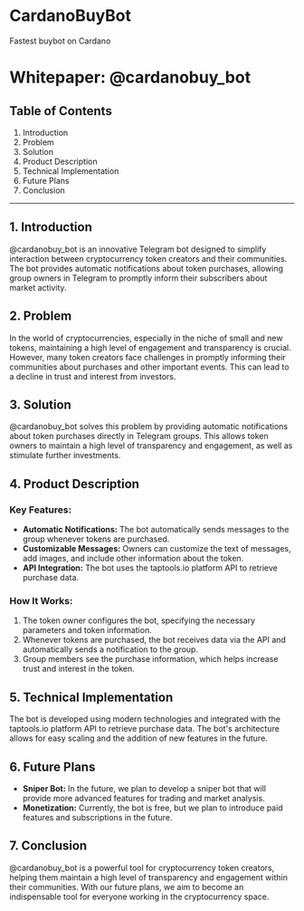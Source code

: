 # CardanoBuyBot
Fastest buybot on Cardano
# Whitepaper: @cardanobuy_bot

## Table of Contents
1. Introduction  
2. Problem  
3. Solution  
4. Product Description  
5. Technical Implementation  
6. Future Plans  
7. Conclusion  

---

## 1. Introduction  
@cardanobuy_bot is an innovative Telegram bot designed to simplify interaction between cryptocurrency token creators and their communities. The bot provides automatic notifications about token purchases, allowing group owners in Telegram to promptly inform their subscribers about market activity.

## 2. Problem  
In the world of cryptocurrencies, especially in the niche of small and new tokens, maintaining a high level of engagement and transparency is crucial. However, many token creators face challenges in promptly informing their communities about purchases and other important events. This can lead to a decline in trust and interest from investors.

## 3. Solution  
@cardanobuy_bot solves this problem by providing automatic notifications about token purchases directly in Telegram groups. This allows token owners to maintain a high level of transparency and engagement, as well as stimulate further investments.

## 4. Product Description  
### Key Features:
- **Automatic Notifications:** The bot automatically sends messages to the group whenever tokens are purchased.
- **Customizable Messages:** Owners can customize the text of messages, add images, and include other information about the token.
- **API Integration:** The bot uses the taptools.io platform API to retrieve purchase data.

### How It Works:
1. The token owner configures the bot, specifying the necessary parameters and token information.
2. Whenever tokens are purchased, the bot receives data via the API and automatically sends a notification to the group.
3. Group members see the purchase information, which helps increase trust and interest in the token.

## 5. Technical Implementation  
The bot is developed using modern technologies and integrated with the taptools.io platform API to retrieve purchase data. The bot's architecture allows for easy scaling and the addition of new features in the future.

## 6. Future Plans  
- **Sniper Bot:** In the future, we plan to develop a sniper bot that will provide more advanced features for trading and market analysis.
- **Monetization:** Currently, the bot is free, but we plan to introduce paid features and subscriptions in the future.

## 7. Conclusion  
@cardanobuy_bot is a powerful tool for cryptocurrency token creators, helping them maintain a high level of transparency and engagement within their communities. With our future plans, we aim to become an indispensable tool for everyone working in the cryptocurrency space.
